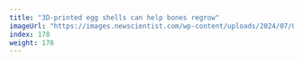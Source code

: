 ```yaml
---
title: "3D-printed egg shells can help bones regrow"
imageUrl: "https://images.newscientist.com/wp-content/uploads/2024/07/04122111/SEI_210465760.jpg?width=788"
index: 178
weight: 178
---
```

